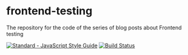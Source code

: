 # frontend-testing
The repository for the code of the series of blog posts about Frontend testing

[![Standard - JavaScript Style Guide](https://cdn.rawgit.com/feross/standard/master/badge.svg)](https://github.com/feross/standard)
[![Build Status](https://travis-ci.org/giltayar/frontend-testing.svg?branch=master)](https://travis-ci.org/giltayar/frontend-testing)